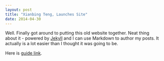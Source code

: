 ```yaml
---
layout: post
title: "Xianbing Teng, Launches Site"
date: 2014-04-30
---
```


Well. Finally got around to putting this old website together. Neat thing about it - powered by [Jekyll](http://jekyllrb.com) and I can use Markdown to author my posts. It actually is a lot easier than I thought it was going to be.

Here is [guide link](http://jmcglone.com/guides/github-pages/).
